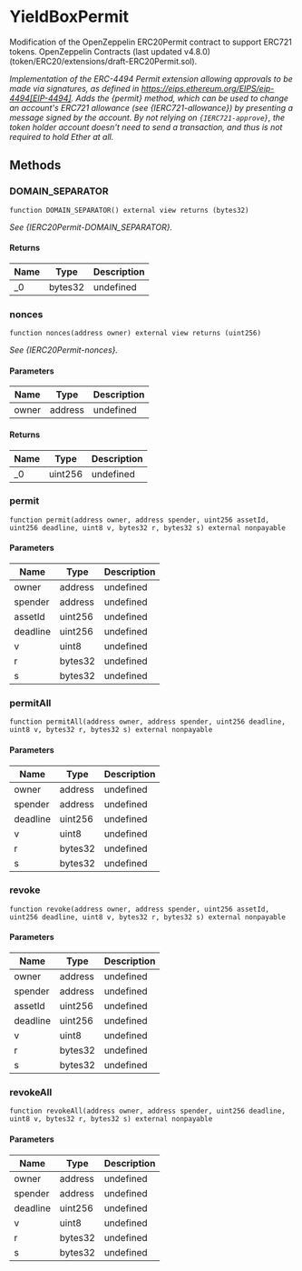 # YieldBoxPermit





Modification of the OpenZeppelin ERC20Permit contract to support ERC721 tokens. OpenZeppelin Contracts (last updated v4.8.0) (token/ERC20/extensions/draft-ERC20Permit.sol).

*Implementation of the ERC-4494 Permit extension allowing approvals to be made via signatures, as defined in https://eips.ethereum.org/EIPS/eip-4494[EIP-4494]. Adds the {permit} method, which can be used to change an account&#39;s ERC721 allowance (see {IERC721-allowance}) by presenting a message signed by the account. By not relying on `{IERC721-approve}`, the token holder account doesn&#39;t need to send a transaction, and thus is not required to hold Ether at all.*

## Methods

### DOMAIN_SEPARATOR

```solidity
function DOMAIN_SEPARATOR() external view returns (bytes32)
```



*See {IERC20Permit-DOMAIN_SEPARATOR}.*


#### Returns

| Name | Type | Description |
|---|---|---|
| _0 | bytes32 | undefined |

### nonces

```solidity
function nonces(address owner) external view returns (uint256)
```



*See {IERC20Permit-nonces}.*

#### Parameters

| Name | Type | Description |
|---|---|---|
| owner | address | undefined |

#### Returns

| Name | Type | Description |
|---|---|---|
| _0 | uint256 | undefined |

### permit

```solidity
function permit(address owner, address spender, uint256 assetId, uint256 deadline, uint8 v, bytes32 r, bytes32 s) external nonpayable
```





#### Parameters

| Name | Type | Description |
|---|---|---|
| owner | address | undefined |
| spender | address | undefined |
| assetId | uint256 | undefined |
| deadline | uint256 | undefined |
| v | uint8 | undefined |
| r | bytes32 | undefined |
| s | bytes32 | undefined |

### permitAll

```solidity
function permitAll(address owner, address spender, uint256 deadline, uint8 v, bytes32 r, bytes32 s) external nonpayable
```





#### Parameters

| Name | Type | Description |
|---|---|---|
| owner | address | undefined |
| spender | address | undefined |
| deadline | uint256 | undefined |
| v | uint8 | undefined |
| r | bytes32 | undefined |
| s | bytes32 | undefined |

### revoke

```solidity
function revoke(address owner, address spender, uint256 assetId, uint256 deadline, uint8 v, bytes32 r, bytes32 s) external nonpayable
```





#### Parameters

| Name | Type | Description |
|---|---|---|
| owner | address | undefined |
| spender | address | undefined |
| assetId | uint256 | undefined |
| deadline | uint256 | undefined |
| v | uint8 | undefined |
| r | bytes32 | undefined |
| s | bytes32 | undefined |

### revokeAll

```solidity
function revokeAll(address owner, address spender, uint256 deadline, uint8 v, bytes32 r, bytes32 s) external nonpayable
```





#### Parameters

| Name | Type | Description |
|---|---|---|
| owner | address | undefined |
| spender | address | undefined |
| deadline | uint256 | undefined |
| v | uint8 | undefined |
| r | bytes32 | undefined |
| s | bytes32 | undefined |




